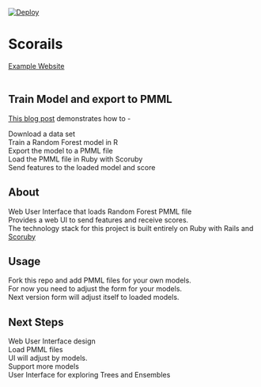[![Deploy](https://www.herokucdn.com/deploy/button.svg)](https://heroku.com/deploy)

# Scorails

<a href="https://pacific-reef-10143.herokuapp.com">Example Website</a> <br><br>
 
## Train Model and export to PMML 

<a href="https://medium.com/@aschers/deploy-machine-learning-models-from-r-research-to-ruby-go-production-with-pmml-b41e79445d3d">This blog post</a> demonstrates how to -

Download a data set                                    <br>
Train a Random Forest model in R  <br>
Export the model to a PMML file                    <br>
Load the PMML file in Ruby with Scoruby  <br>
Send features to the loaded model and score 

## About  
Web User Interface that loads Random Forest PMML file   <br>
Provides a web UI to send features and receive scores. <br>
The technology stack for this project is built entirely on Ruby with Rails and <a href="https://github.com/asafschers/scoruby">Scoruby</a><br>
## Usage
Fork this repo and add PMML files for your own models.         
For now you need to adjust the form for your models.          
Next version form will adjust itself to loaded models.

## Next Steps                                                        
Web User Interface design                                                     <br>
Load PMML files                                                   <br>
UI will adjust by models.                                         <br>
Support more models                                               <br>
User Interface for exploring Trees and Ensembles                              <br>



